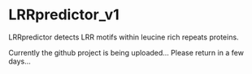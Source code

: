 # LRRpredictor_v1
LRRpredictor detects LRR motifs within leucine rich repeats proteins.

Currently the github project is being uploaded... Please return in a few days...
